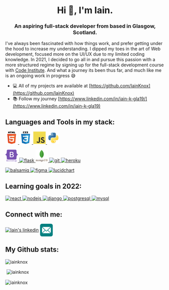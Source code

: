 <!-- - 👋 Hi, I’m @IainKnox
- 👀 I’m interested in pushing myself beyond my limits 
and out of my comfort zone
- 🌱 I’m currently learning Full Stack Development, 
busy with my first Project.
- 💞️ I’m looking to collaborate on anything that will add
to my skillset and increase my understanding and
ability to add value
- 📫 How to reach me: 
          Mail: iain.knox1@btinternet.com
          Slack: IainK_5P -->


<!---
IainKnox/IainKnox is a ✨ special ✨ repository because its `README.md` (this file) appears on your GitHub profile.
You can click the Preview link to take a look at your changes.
--->

<h1 align="center">Hi 👋, I'm Iain.</h1>
<h3 align="center">An aspiring full-stack developer from based in Glasgow, Scotland.</h3>

I've always been fascinated with how things work, and prefer getting under the hood to increase my understanding. I dipped my toes in the art of Web development, focused more on the UI/UX due to my limited coding knowledge. In 2021, I decided to go all in and pursue this passion with a more structured regime by signing up for the full-stack development course with [Code Institute](https://codeinstitute.net/). And what a journey its been thus far, and much like me is an ongoing work in progress 😅



- 💻 All of my projects are available at [https://github.com/IainKnox](https://github.com/IainKnox)
- 📚 Follow my journey [https://www.linkedin.com/in/iain-k-gla19/](https://www.linkedin.com/in/iain-k-gla19)



<h2 align="left">Languages and Tools in my stack:</h2>
<p align="left"> 
 <a href="https://www.w3.org/html/" target="_blank" rel="noreferrer"> <img src="https://raw.githubusercontent.com/devicons/devicon/master/icons/html5/html5-original-wordmark.svg" alt="html5" width="40" height="40"/> </a> 
<a href="https://www.w3schools.com/css/" target="_blank" rel="noreferrer"> <img src="https://raw.githubusercontent.com/devicons/devicon/master/icons/css3/css3-original-wordmark.svg" alt="css3" width="40" height="40"/> </a>
<a href="https://developer.mozilla.org/en-US/docs/Web/JavaScript" target="_blank" rel="noreferrer"> <img src="https://raw.githubusercontent.com/devicons/devicon/master/icons/javascript/javascript-original.svg" alt="javascript" width="40" height="40"/> </a> 
<a href="https://www.python.org" target="_blank" rel="noreferrer"> <img src="https://raw.githubusercontent.com/devicons/devicon/master/icons/python/python-original.svg" alt="python" width="40" height="40"/> </a>


<a href="https://getbootstrap.com" target="_blank" rel="noreferrer"> <img src="https://raw.githubusercontent.com/devicons/devicon/master/icons/bootstrap/bootstrap-plain-wordmark.svg" alt="bootstrap" width="40" height="40"/> </a> 
<a href="https://flask.palletsprojects.com/" target="_blank" rel="noreferrer"> <img src="https://www.vectorlogo.zone/logos/pocoo_flask/pocoo_flask-icon.svg" alt="flask" width="40" height="40"/> </a> 
<a href="https://www.mongodb.com/" target="_blank" rel="noreferrer"> <img src="https://raw.githubusercontent.com/devicons/devicon/master/icons/mongodb/mongodb-original-wordmark.svg" alt="mongodb" width="40" height="40"/> </a> 
<a href="https://git-scm.com/" target="_blank" rel="noreferrer"> <img src="https://www.vectorlogo.zone/logos/git-scm/git-scm-icon.svg" alt="git" width="40" height="40"/> </a> 
<a href="https://heroku.com" target="_blank" rel="noreferrer"> <img src="https://www.vectorlogo.zone/logos/heroku/heroku-icon.svg" alt="heroku" width="40" height="40"/> </a> 
 
<a href="https://www.balsamiq.com/" target="_blank" rel="noreferrer"> <img src="https://www.vectorlogo.zone/logos/balsamiq/balsamiq-icon.svg" alt="balsamiq" width="40" height="40"/> </a>
<a href="https://www.figma.com/" target="_blank" rel="noreferrer"> <img src="https://www.vectorlogo.zone/logos/figma/figma-icon.svg" alt="figma" width="40" height="40"/> </a>
<a href="https://www.lucidchart.com/" target="_blank" rel="noreferrer"> <img src="https://www.vectorlogo.zone/logos/lucidchart/lucidchart-icon.svg" alt="lucidchart" width="40" height="40"/> </a>
 </p>



<h2 align="left">Learning goals in 2022:</h2>
<p align="left">
<a href="https://reactjs.org/" target="_blank" rel="noreferrer"> <img src="https://www.vectorlogo.zone/logos/reactjs/reactjs-icon.svg" alt="react" width="40" height="40"/> </a> 
 <a href="https://nodejs.org" target="_blank" rel="noreferrer"> <img src="https://www.vectorlogo.zone/logos/nodejs/nodejs-icon.svg" alt="nodejs" width="40" height="40"/> </a> 
<a href="https://www.djangoproject.com/" target="_blank" rel="noreferrer"> <img src="https://www.vectorlogo.zone/logos/djangoproject/djangoproject-icon.svg" alt="django" width="40" height="40"/> </a>
 <a href="https://www.postgresql.org" target="_blank" rel="noreferrer"> <img src="https://www.vectorlogo.zone/logos/postgresql/postgresql-icon.svg" alt="postgresql" width="40" height="40"/> </a> 
 <a href="https://www.mysql.com/" target="_blank" rel="noreferrer"> <img src="https://www.vectorlogo.zone/logos/mysql/mysql-official.svg" alt="mysql" width="40" height="40"/> </a> 

</p>

<h2 align="left">Connect with me:</h2>
<p align="left">
<a href="https://linkedin.com/in/iain-k-gla19" target="blank"><img align="center" src="https://www.vectorlogo.zone/logos/linkedin/linkedin-tile.svg" alt="Iain's linkedin" height="40" width="40" /></a>
<a href="mailto:iain.knox1@btinternet.com" target="blank"><img align="center" src="https://raw.githubusercontent.com/edent/SuperTinyIcons/master/images/svg/email.svg" alt="iain.knox1@btinternet.com" height="40" width="40" /></a>
</p>

<h2 align="left">My Github stats:</h2>
<p><img align="centre" src="https://github-readme-stats.vercel.app/api/top-langs?username=iainknox&show_icons=true&locale=en&layout=compact" alt="iainknox" /></p>

<p>&nbsp;<img align="center" src="https://github-readme-stats.vercel.app/api?username=iainknox&show_icons=true&locale=en" alt="iainknox" /></p>

<p><img align="center" src="https://github-readme-streak-stats.herokuapp.com/?user=iainknox&" alt="iainknox" /></p>